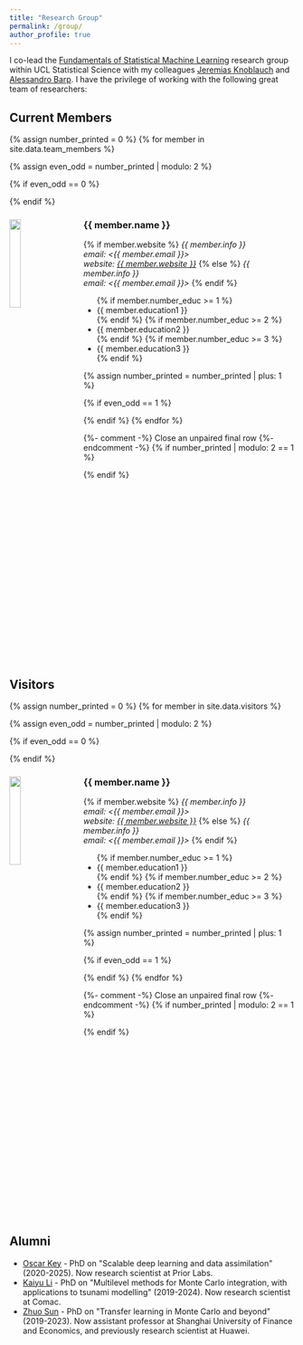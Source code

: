 ```yaml
---
title: "Research Group"
permalink: /group/
author_profile: true
---
```


I co-lead the [Fundamentals of Statistical Machine Learning](https://fsml-ucl.github.io) research group within UCL Statistical Science with my colleagues [Jeremias Knoblauch](https://jeremiasknoblauch.github.io) and [Alessandro Barp](https://alebarp.github.io). I have the privilege of working with the following great team of researchers:

## Current Members

<div id="team" class="col-sm-12">

{% assign number_printed = 0 %}
{% for member in site.data.team_members %}

{% assign even_odd = number_printed | modulo: 2 %}

{% if even_odd == 0 %}
<div class="row">
{% endif %}

<div class="col-sm-6 clearfix">
  <img src="{{ site.url }}{{ site.baseurl }}/images/teampic/{{ member.photo }}" class="img-responsive rounded" width="20%" style="float: left; margin-right: 30px" />
  <h3>{{ member.name }}</h3>
  {% if member.website  %}
  <i>{{ member.info }}<br>email: <{{ member.email }}><br>website: <a href="{{ member.website }}">{{ member.website }}</a></i>
  {% else %}
  <i>{{ member.info }}<br>email: <{{ member.email }}></i>
  {% endif %}
  
  <ul style="overflow: hidden">
  {% if member.number_educ >= 1 %}<li>{{ member.education1 }}</li>{% endif %}
  {% if member.number_educ >= 2 %}<li>{{ member.education2 }}</li>{% endif %}
  {% if member.number_educ >= 3 %}<li>{{ member.education3 }}</li>{% endif %}
  </ul>
</div>

{% assign number_printed = number_printed | plus: 1 %}

{% if even_odd == 1 %}
</div>
{% endif %}
{% endfor %}

{%- comment -%} Close an unpaired final row {%- endcomment -%}
{% if number_printed | modulo: 2 == 1 %}
</div>
{% endif %}

</div> <!-- /#team -->

<div class="clearfix" style="clear: both;"></div>

## Visitors

<div id="visitors" class="col-sm-12">

{% assign number_printed = 0 %}
{% for member in site.data.visitors %}

{% assign even_odd = number_printed | modulo: 2 %}

{% if even_odd == 0 %}
<div class="row">
{% endif %}

<div class="col-sm-6 clearfix">
  <img src="{{ site.url }}{{ site.baseurl }}/images/teampic/{{ member.photo }}" class="img-responsive rounded" width="20%" style="float: left; margin-right: 30px" />
  <h3>{{ member.name }}</h3>
  {% if member.website  %}
  <i>{{ member.info }}<br>email: <{{ member.email }}><br>website: <a href="{{ member.website }}">{{ member.website }}</a></i>
  {% else %}
  <i>{{ member.info }}<br>email: <{{ member.email }}></i>
  {% endif %}
  
  <ul style="overflow: hidden">
  {% if member.number_educ >= 1 %}<li>{{ member.education1 }}</li>{% endif %}
  {% if member.number_educ >= 2 %}<li>{{ member.education2 }}</li>{% endif %}
  {% if member.number_educ >= 3 %}<li>{{ member.education3 }}</li>{% endif %}
  </ul>
</div>

{% assign number_printed = number_printed | plus: 1 %}

{% if even_odd == 1 %}
</div>
{% endif %}
{% endfor %}

{%- comment -%} Close an unpaired final row {%- endcomment -%}
{% if number_printed | modulo: 2 == 1 %}
</div>
{% endif %}

</div> <!-- /#team -->

<div class="clearfix" style="clear: both;"></div>

## Alumni

  * [Oscar Key](https://oscarkey.github.io) - PhD on "Scalable deep learning and data assimilation" (2020-2025). Now research scientist at Prior Labs.
  * [Kaiyu Li](https://ceciliakaiyu.github.io) - PhD on "Multilevel methods for Monte Carlo integration, with applications to tsunami modelling" (2019-2024). Now research scientist at Comac.
  * [Zhuo Sun](https://jz-fun.github.io) - PhD on "Transfer learning in Monte Carlo and beyond" (2019-2023). Now assistant professor at Shanghai University of Finance and Economics, and previously research scientist at Huawei.

